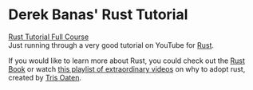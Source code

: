 # Derek Banas' Rust Tutorial
[Rust Tutorial Full Course](https://www.youtube.com/watch?v=ygL_xcavzQ4)  
Just running through a very good tutorial on YouTube for [Rust](https://www.youtube.com/watch?v=Q3AhzHq8ogs&list=PLZaoyhMXgBzoM9bfb5pyUOT3zjnaDdSEP).  

If you would like to learn more about Rust, you could check out the [Rust Book](https://doc.rust-lang.org/book/title-page.html) or watch [this playlist of extraordinary videos](https://www.youtube.com/watch?v=Q3AhzHq8ogs&list=PLZaoyhMXgBzoM9bfb5pyUOT3zjnaDdSEP) on why to adopt rust, created by [Tris Oaten](https://github.com/0atman).  
